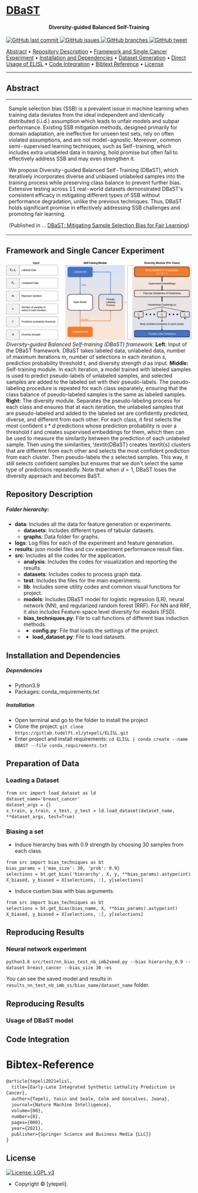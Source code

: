 <h1>
  <br>
  <a href="https://github.com/joanagoncalveslab/DBaST/archive/refs/heads/main.zip">DBaST</a>
</h1> 

<h4 align="center">Diversity-guided Balanced Self-Training</h4>

<p>
    <a href="https://gitlab.ewi.tudelft.nl/goncalveslab/phd-thesis-2020-yasin-tepeli/dbast/-/commits/main">
    <img src="https://img.shields.io/badge/last%20commit-september-yellow"
         alt="GitHub last commit">
    <a href="https://gitlab.ewi.tudelft.nl/goncalveslab/phd-thesis-2020-yasin-tepeli/dbast/-/issues">
    <img src="https://img.shields.io/badge/open%20issues-0-green"
         alt="GitHub issues">
    <a href="https://gitlab.ewi.tudelft.nl/goncalveslab/phd-thesis-2020-yasin-tepeli/dbast/-/branches">
    <img src="https://img.shields.io/badge/branches-1-blue"
         alt="GitHub branches">
    <a href="https://twitter.com/intent/tweet?text=Try debiasing your ML models with DBaST from @GoncalvesLab &url=https://gitlab.ewi.tudelft.nl/goncalveslab/phd-thesis-2020-yasin-tepeli/dbast">
    <img src="https://img.shields.io/twitter/url?url=https%3A%2F%2Fgitlab.ewi.tudelft.nl%2Fgoncalveslab/phd-thesis-2020-yasin-tepeli/dbast" alt="GitHub tweet">
    
</p>
      
<p>
  <a href="#abstract">Abstract</a> •
  <a href="#repository-description">Repository Description</a> •
  <a href="#framework-and-single-cancer-experiment">Framework and Single Cancer Experiment</a> •
  <a href="#installation-and-dependencies">Installation and Dependencies</a> •
  <a href="#dataset-generation">Dataset Generation</a> •
  <a href="#direct-usage-of-elisl">Direct Usage of ELISL</a> •
  <a href="#code-integration">Code Integration</a> •
  <a href="#bibtext-reference">Bibtext Reference</a> •
  <a href="#license">License</a>
</p>


---

## Abstract

<table>
<tr>
<td>
  
Sample selection bias (SSB) is a prevalent issue in machine learning when training data deviates from the ideal independent and identically distributed (i.i.d.) assumption which leads to unfair models and subpar performance. Existing SSB mitigation methods, designed primarily for domain adaptation, are ineffective for unseen test sets, rely on often violated assumptions, and are not model-agnostic. Moreover, common semi-supervised learning techniques, such as Self-training, which includes extra unlabeled data in training, hold promise but often fail to effectively address SSB and may even strengthen it.

We propose Diversity-guided Balanced Self-Training (DBaST), which iteratively incorporates diverse and unbiased unlabeled samples into the training process while preserving class balance to prevent further bias. Extensive testing across 11 real-world datasets demonstrated DBaST's consistent efficacy in mitigating different types of SSB without performance degradation, unlike the previous techniques. Thus, DBaST holds significant promise in effectively addressing SSB challenges and promoting fair learning.

(Published in ...  <a href="#">DBaST: Mitigating Sample Selection Bias for Fair Learning</a>)

</td>
</tr>
</table>


## Framework and Single Cancer Experiment
![DBaST Framework](bias_mitigation_framework.png "DBaST Framework")
*Diversity-guided Balanced Self-training (DBaST) framework.*
**Left**: Input of the DBaST framework. DBaST takes labeled data, unlabeled data, number of maximum iterations $m$, number of selections in each iteration $s$, prediction probability threshold $t$, and diversity strength $d$ as input. **Middle:** Self-training module. In each iteration, a model trained with labeled samples is used to predict pseudo-labels of unlabeled samples, and selected samples are added to the labeled set with their pseudo-labels. The pseudo-labeling procedure is repeated for each class separately, ensuring that the class balance of pseudo-labeled samples is the same as labeled samples. **Right:** The diversity module. Separates the pseudo-labeling process for each class and ensures that at each iteration, the unlabeled samples that are pseudo-labeled and added to the labeled set are confidently predicted, diverse, and different from each other. For each class, it first selects the most confident $s*d$ predictions whose prediction probability is over a threshold $t$ and creates supervised embeddings for them, which then can be used to measure the similarity between the prediction of each unlabeled sample. Then using the similarities, \textit{DBaST} creates \textit{s} clusters that are different from each other and selects the most confident prediction from each cluster. Then pseudo-labels the $s$ selected samples. This way, it still selects confident samples but ensures that we don't select the same type of predictions repeatedly. Note that when $d=1$, DBaST loses the diversity approach and becomes BaST.


## Repository Description

##### Folder hierarchy:
* **data**: Includes all the data for feature generation or experiments.
  * **datasets**: Includes different types of tabular datasets.
  * **graphs**: Data folder for graphs.
* **logs**: Log files for each of the experiment and feature generation.
* **results**: json model files and csv experiment performance result files.
* **src**: Includes all the codes for the application.
  * **analysis**: Includes the codes for visualization and reporting the results.
  * **datasets**: Includes codes to process graph data.
  * **test**: Includes the files for the main experiments.
  * **lib**: Includes some utility codes and common visual functions for project.
  * **models**: Includes DBaST model for logistic regression (LR), neural network (NN), and regularized random forest (RRF). For NN and RRF, it also includes Feature-space level diversity for models (FSD).
  * **bias_techniques.py**: File to call functions of different bias induction methods.
  * * **config.py**: File that loads the settings of the project.
  * * **load_dataset.py**: File to load datasets.


## Installation and Dependencies

##### Dependencies
* Python3.9
* Packages: conda_requirements.txt

##### Installation
* Open terminal and go to the folder to install the project
* Clone the project: `git clone https://gitlab.tudelft.nl/ytepeli/ELISL.git`
* Enter project and install requirements: `cd ELISL | conda create --name DBAST --file conda_requirements.txt`

## Preparation of Data

### Loading a Dataset 
```
from src import load_dataset as ld
dataset_name='breast_cancer'
dataset_args = {}
x_train, y_train, x_test, y_test = ld.load_dataset(dataset_name, **dataset_args, test=True)
```

### Biasing a set
* Induce hierarchy bias with 0.9 strength by choosing 30 samples from each class. 
```
from src import bias_techniques as bt
bias_params = {'max_size': 30, 'prob': 0.9}
selections = bt.get_bias('hierarchy', X, y, **bias_params).astype(int)
X_biased, y_biased = X[selections, :], y[selections]
```
* Induce custom bias with bias arguments.
```
from src import bias_techniques as bt
selections = bt.get_bias(bias_name, X, **bias_params).astype(int)
X_biased, y_biased = X[selections, :], y[selections]
```

## Reproducing Results
### Neural network experiment
```shell script
python3.6 src/test/nn_bias_test_nb_imb2seed.py --bias hierarchy_0.9 --dataset breast_cancer --bias_size 30 -es
```
You can see the saved model and results in `results_nn_test_nb_imb_ss/bias_name/dataset_name` folder.


## Reproducing Results
### Usage of DBaST model


## Code Integration


# Bibtex-Reference
```
@article{tepeli2021elisl,
  title={Early-Late Integrated Synthetic Lethality Prediction in Cancer},
  author={Tepeli, Yasin and Seale, Colm and Goncalves, Joana},
  journal={Nature Machine Intelligence},
  volume={00},
  number={0},
  pages={000},
  year={2021},
  publisher={Springer Science and Business Media {LLC}}
}
```

## License

[![License: LGPL v3](https://img.shields.io/badge/License-LGPL%20v3-blue.svg?style=flat-square)](https://tldrlegal.com/license/gnu-lesser-general-public-license-v3-(lgpl-3))

- Copyright © [ytepeli].

